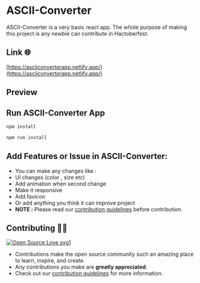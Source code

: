 # ASCII-Converter

ASCII-Converter is a very basic react app. The whole purpose of making this project is any newbie can contribute in Hactoberfest.

## Link 🌐

[https://asciiconverterapp.netlify.app/](https://asciiconverterapp.netlify.app/)

## Preview

## Run ASCII-Converter App

```bash
npm install
```

```bash
npm run install
```

## Add Features or Issue in ASCII-Converter:

- You can make any changes like :
- UI changes (color , size etc)
- Add animation when second change
- Make it responsive
- Add favicon
- Or add anything you think it can improve project
- **NOTE :** Please read our [contribution guidelines](/CONTRIBUTING.md) before contribution.

## Contributing 👨‍💻

[![Open Source Love svg1](https://badges.frapsoft.com/os/v1/open-source.svg?v=103)](https://github.com/ellerbrock/open-source-badges/)

- Contributions make the open source community such an amazing place to learn, inspire, and create.
- Any contributions you make are **greatly appreciated**.
- Check out our [contribution guidelines](/CONTRIBUTING.md) for more information.
